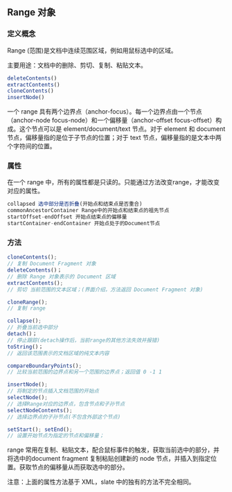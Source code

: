 ## Range 对象

### 定义概念

Range (范围)是文档中连续范围区域，例如用鼠标选中的区域。

主要用途：文档中的删除、剪切、复制、粘贴文本。

~~~js
deleteContents()
extractContents()
cloneContents()
insertNode()
~~~

一个 range 具有两个边界点（anchor-focus）。每一个边界点由一个节点（anchor-node focus-node）和一个偏移量（anchor-offset focus-offset）构成。这个节点可以是 element/document/text 节点。对于 element 和 document 节点，偏移量指的是位于子节点的位置；对于 text 节点，偏移量指的是文本中两个字符间的位置。

### 属性

在一个 range 中，所有的属性都是只读的。只能通过方法改变range，才能改变对应的属性。

~~~js
collapsed 选中部分是否折叠(开始点和结束点是否重合)
commonAncestorContainer Range中的开始点和结束点的祖先节点
startOffset-endOffset 开始点结束点的偏移量
startContainer-endContainer 开始点处于的Document节点
~~~

### 方法

~~~js
cloneContents();
// 复制 Document Fragment 对象
deleteContents()；
// 删除 Range 对象表示的 Document 区域
extractContents();
// 剪切 当前范围的文本区域；(界面介绍，方法返回 Document Fragment 对象)

cloneRange();
// 复制 range 

collapse(); 
// 折叠当前选中部分
detach()；
// 停止跟踪(detach操作后，当前range的其他方法失效并报错)
toString()；
// 返回该范围表示的文档区域的纯文本内容

compareBoundaryPoints(); 
// 比较当前范围的边界点和另一个范围的边界点；返回值 0 -1 1

insertNode();
// 将制定的节点插入文档范围的开始点
selectNode();
// 选择Range对应的边界点，包含节点和子孙节点
selectNodeContents();
// 选择边界点的子孙节点(不包含外部这个节点)

setStart(); setEnd();
// 设置开始节点为指定的节点和偏移量；
~~~

range 常用在复制、粘贴文本，配合鼠标事件的触发，获取当前选中的部分，并将选中的document fragment 复制粘贴创建新的 node 节点，并插入到指定位置。获取节点的偏移量从而获取选中的部分。

注意：上面的属性方法基于 XML，slate 中的独有的方法不完全相同。